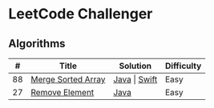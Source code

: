 # LeetCode Challenger

## Algorithms
| # | Title | Solution | Difficulty |
| - | ----- | -------- | ---------- |
| 88 | [Merge Sorted Array](https://leetcode.com/problems/merge-sorted-array) | [Java](./java/MergeSortedArray.java) \| [Swift](./swift/MergeSortedArray.swift) | Easy |
| 27 | [Remove Element](https://leetcode.com/problems/remove-element) | [Java](./java/RemoveElement.java) | Easy |